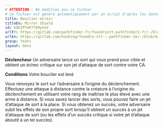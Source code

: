 ```yaml
---
# ATTENTION : Ne modifiez pas ce fichier
# Ce fichier est généré automatiquement par un script d'après les données du module Foundry VTT officiel et de sa traduction
title: Bouclier miroir
titleEn: Mirror Shield
id: kQEIPYoKTt69yXxV
urlFr: https://gitlab.com/pathfinder-fr/foundryvtt-pathfinder2-fr/-/blob/master/data/feats/kQEIPYoKTt69yXxV.htm
urlEn: https://gitlab.com/hooking/foundry-vtt---pathfinder-2e/-/blob/master/packs/data/feats.db/mirror-shield.json
group: feats
layout: dons
---
```

**Déclencheur** Un adversaire lance un sort qui vous prend pour cible et obtient un échec critique sur son jet d’attaque de sort contre votre CA.

**Conditions** Votre bouclier est levé

Vous renvoyez le sort sur l’adversaire à l’origine du déclenchement. Effectuez une attaque à distance contre la créature à l’origine du déclenchement en utilisant votre rang de maîtrise le plus élevé avec une arme à distance. Si vous savez lancer des sorts, vous pouvez faire un jet d’attaque de sort à la place. Si vous obtenez un succès, votre adversaire subit les effets de son propre sort lorsqu’il obtient un succès à un jet d’attaque de sort (ou les effets d’un succès critique si votre jet d’attaque aboutit à un tel succès).


